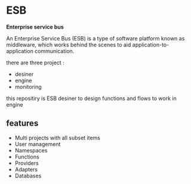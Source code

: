 # ESB

**Enterprise service bus**

An Enterprise Service Bus (ESB) is a type of software platform known as middleware, which works behind the scenes to aid application-to-application communication.

there are three project :
- desiner
- engine
- monitoring

this repositiry is ESB desiner to design functions and flows to work in engine

## features
- Multi projects with all subset items
- User management
- Namespaces
- Functions
- Providers
- Adapters
- Databases